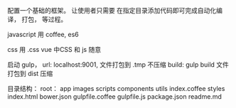 配置一个基础的框架。
让使用者只需要 在指定目录添加代码即可完成自动化编译， 打包， 等过程。

javascript 用 coffee, es6

css 用 .css
vue 中CSS 和 js 随意

启动 gulp，  url: localhost:9001, 文件打包到 .tmp 不压缩
build: gulp build 文件打包到 dist 压缩

目录结构： 
root： 
    app
        images
        scripts
            components
            utils
            index.coffee
        styles
        index.html
    bower.json 
    gulpfile.coffee 
    gulpfile.js 
    package.json 
    readme.md